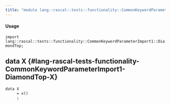```yaml
---
title: "module lang::rascal::tests::functionality::CommonKeywordParameterImport1::DiamondTop"
---
```


#### Usage

`import lang::rascal::tests::functionality::CommonKeywordParameterImport1::DiamondTop;`

## data X {#lang-rascal-tests-functionality-CommonKeywordParameterImport1-DiamondTop-X}

```rascal
data X  
     = x()
     ;
```

